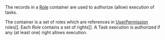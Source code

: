 
The records in a [Role](./) container are used to authorize (allow) execution of tasks.

The container is a set of roles which are references in [UserPermission](../UserPermission) roles[].
Each *Role* contains a set of rights[]. A Task execution is authorized if any (at least one) right allows execution.

